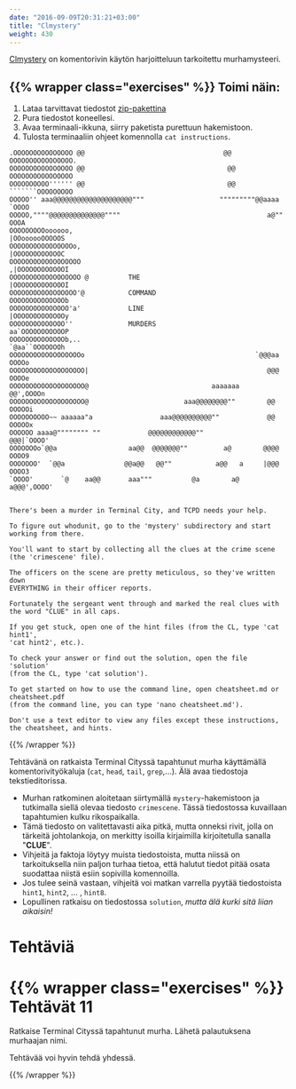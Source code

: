 ```yaml
---
date: "2016-09-09T20:31:21+03:00"
title: "Clmystery"
weight: 430
---
```


[Clmystery] on komentorivin käytön harjoitteluun tarkoitettu murhamysteeri.

{{% wrapper class="exercises" %}}
Toimi näin:
-------------

1. Lataa tarvittavat tiedostot [zip-pakettina](https://github.com/veltman/clmystery/archive/master.zip)
2. Pura tiedostot koneellesi.
3. Avaa terminaali-ikkuna, siirry paketista purettuun hakemistoon.
4. Tulosta terminaaliin ohjeet komennolla `cat instructions`.

```no-highlight
.OOOOOOOOOOOOOOO @@                                   @@ OOOOOOOOOOOOOOOO.
OOOOOOOOOOOOOOOO @@                                    @@ OOOOOOOOOOOOOOOO
OOOOOOOOOO'''''' @@                                    @@ ```````OOOOOOOOO
OOOOO'' aaa@@@@@@@@@@@@@@@@@@@@"""                   """""""""@@aaaa `OOOO
OOOOO,""""@@@@@@@@@@@@@@""""                                     a@"" OOOA
OOOOOOOOOoooooo,                                            |OOoooooOOOOOS
OOOOOOOOOOOOOOOOo,                                          |OOOOOOOOOOOOC
OOOOOOOOOOOOOOOOOO                                         ,|OOOOOOOOOOOOI
OOOOOOOOOOOOOOOOOO @          THE                          |OOOOOOOOOOOOOI
OOOOOOOOOOOOOOOOO'@           COMMAND                      OOOOOOOOOOOOOOb
OOOOOOOOOOOOOOO'a'            LINE                         |OOOOOOOOOOOOOy
OOOOOOOOOOOOOO''              MURDERS                      aa`OOOOOOOOOOOP
OOOOOOOOOOOOOOb,..                                          `@aa``OOOOOOOh
OOOOOOOOOOOOOOOOOOo                                           `@@@aa OOOOo
OOOOOOOOOOOOOOOOOOO|                                             @@@ OOOOe
OOOOOOOOOOOOOOOOOOO@                               aaaaaaa       @@',OOOOn
OOOOOOOOOOOOOOOOOOO@                        aaa@@@@@@@@""        @@ OOOOOi
OOOOOOOOOO~~ aaaaaa"a                 aaa@@@@@@@@@@""            @@ OOOOOx
OOOOOO aaaa@"""""""" ""            @@@@@@@@@@@@""               @@@|`OOOO'
OOOOOOOo`@@a                  aa@@  @@@@@@@""         a@        @@@@ OOOO9
OOOOOOO'  `@@a               @@a@@   @@""           a@@   a     |@@@ OOOO3
`OOOO'       `@    aa@@       aaa"""          @a        a@     a@@@',OOOO'


There's been a murder in Terminal City, and TCPD needs your help.

To figure out whodunit, go to the 'mystery' subdirectory and start working from there.

You'll want to start by collecting all the clues at the crime scene
(the 'crimescene' file).

The officers on the scene are pretty meticulous, so they've written down
EVERYTHING in their officer reports.

Fortunately the sergeant went through and marked the real clues with
the word "CLUE" in all caps.

If you get stuck, open one of the hint files (from the CL, type 'cat hint1',
'cat hint2', etc.).

To check your answer or find out the solution, open the file 'solution'
(from the CL, type 'cat solution').

To get started on how to use the command line, open cheatsheet.md or cheatsheet.pdf
(from the command line, you can type 'nano cheatsheet.md').

Don't use a text editor to view any files except these instructions,
the cheatsheet, and hints.
```

{{% /wrapper %}}

Tehtävänä on ratkaista Terminal Cityssä tapahtunut murha käyttämällä komentorivityökaluja (`cat`, `head`, `tail`, `grep`,...).
Älä avaa tiedostoja tekstieditorissa.

* Murhan ratkominen aloitetaan siirtymällä `mystery`-hakemistoon ja tutkimalla
  siellä olevaa tiedosto `crimescene`.
  Tässä tiedostossa kuvaillaan tapahtumien kulku rikospaikalla.
* Tämä tiedosto on valitettavasti aika pitkä, mutta onneksi rivit, jolla on tärkeitä johtolankoja,
  on merkitty isoilla kirjaimilla kirjoitetulla sanalla "**CLUE**".
* Vihjeitä ja faktoja löytyy muista tiedostoista, mutta niissä on tarkoituksella
  niin paljon turhaa tietoa, että halutut tiedot pitää osata suodattaa niistä esiin
  sopivilla komennoilla.
* Jos tulee seinä vastaan, vihjeitä voi matkan varrella pyytää tiedostoista `hint1`, `hint2`, ... , `hint8`.
* Lopullinen ratkaisu on tiedostossa `solution`, *mutta älä kurki sitä liian aikaisin!*


Tehtäviä
=========================

{{% wrapper class="exercises" %}}
Tehtävät 11
=========================

Ratkaise Terminal Cityssä tapahtunut murha. Lähetä palautuksena murhaajan nimi.

Tehtävää voi hyvin tehdä yhdessä.

{{% /wrapper %}}


[Clmystery]: https://github.com/veltman/clmystery (Clmystery)
